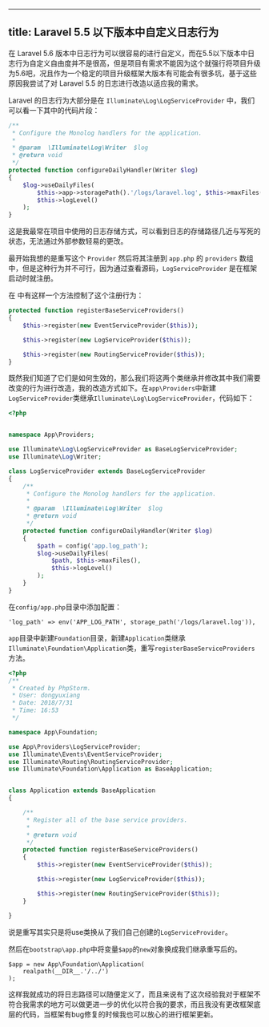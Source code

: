 
---
title: Laravel 5.5 以下版本中自定义日志行为
---

在 Laravel 5.6 版本中日志行为可以很容易的进行自定义，而在5.5以下版本中日志行为自定义自由度并不是很高，但是项目有需求不能因为这个就强行将项目升级为5.6吧，况且作为一个稳定的项目升级框架大版本有可能会有很多坑，基于这些原因我尝试了对 Laravel 5.5 的日志进行改造以适应我的需求。

Laravel 的日志行为大部分是在 `Illuminate\Log\LogServiceProvider` 中，我们可以看一下其中的代码片段：

```PHP
/**
 * Configure the Monolog handlers for the application.
 *
 * @param  \Illuminate\Log\Writer  $log
 * @return void
 */
protected function configureDailyHandler(Writer $log)
{
    $log->useDailyFiles(
        $this->app->storagePath().'/logs/laravel.log', $this->maxFiles(),
        $this->logLevel()
    );
}
```

这是我最常在项目中使用的日志存储方式，可以看到日志的存储路径几近与写死的状态，无法通过外部参数轻易的更改。

最开始我想的是重写这个 `Provider` 然后将其注册到 `app.php` 的 `providers` 数组中，但是这种行为并不可行，因为通过查看源码，`LogServiceProvider` 是在框架启动时就注册。

在 中有这样一个方法控制了这个注册行为：

```php
protected function registerBaseServiceProviders()
{
    $this->register(new EventServiceProvider($this));

    $this->register(new LogServiceProvider($this));

    $this->register(new RoutingServiceProvider($this));
}
```

既然我们知道了它们是如何生效的，那么我们将这两个类继承并修改其中我们需要改变的行为进行改造，我的改造方式如下。在`app\Providers`中新建`LogServiceProvider`类继承`Illuminate\Log\LogServiceProvider`，代码如下：

```PHP
<?php


namespace App\Providers;

use Illuminate\Log\LogServiceProvider as BaseLogServiceProvider;
use Illuminate\Log\Writer;

class LogServiceProvider extends BaseLogServiceProvider
{
    /**
     * Configure the Monolog handlers for the application.
     *
     * @param  \Illuminate\Log\Writer  $log
     * @return void
     */
    protected function configureDailyHandler(Writer $log)
    {
        $path = config('app.log_path');
        $log->useDailyFiles(
            $path, $this->maxFiles(),
            $this->logLevel()
        );
    }
}
```

在`config/app.php`目录中添加配置：

```
'log_path' => env('APP_LOG_PATH', storage_path('/logs/laravel.log')),
```

`app`目录中新建`Foundation`目录，新建`Application`类继承`Illuminate\Foundation\Application`类，重写`registerBaseServiceProviders`方法。

```PHP
<?php
/**
 * Created by PhpStorm.
 * User: dongyuxiang
 * Date: 2018/7/31
 * Time: 16:53
 */

namespace App\Foundation;

use App\Providers\LogServiceProvider;
use Illuminate\Events\EventServiceProvider;
use Illuminate\Routing\RoutingServiceProvider;
use Illuminate\Foundation\Application as BaseApplication;


class Application extends BaseApplication
{

    /**
     * Register all of the base service providers.
     *
     * @return void
     */
    protected function registerBaseServiceProviders()
    {
        $this->register(new EventServiceProvider($this));

        $this->register(new LogServiceProvider($this));

        $this->register(new RoutingServiceProvider($this));
    }

}
```

说是重写其实只是将use类换从了我们自己创建的`LogServiceProvider`。

然后在`bootstrap\app.php`中将变量`$app`的`new`对象换成我们继承重写后的。

```
$app = new App\Foundation\Application(
    realpath(__DIR__.'/../')
);
```

这样我就成功的将日志路径可以随便定义了，而且来说有了这次经验我对于框架不符合我需求的地方可以做更进一步的优化以符合我的要求，而且我没有更改框架底层的代码，当框架有bug修复的时候我也可以放心的进行框架更新。

